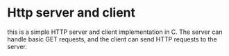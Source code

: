 # Http server and client

this is a simple HTTP server and client implementation in C. The server can handle basic GET requests, and the client can send HTTP requests to the server.